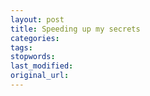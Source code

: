 ```yaml
---
layout: post
title: Speeding up my secrets
categories:
tags:
stopwords:
last_modified:
original_url: 
---
```


<!--more-->

